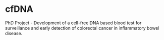 # cfDNA
PhD Project - Development of a cell-free DNA based blood test for surveillance and early detection of colorectal cancer in inflammatory bowel disease.
